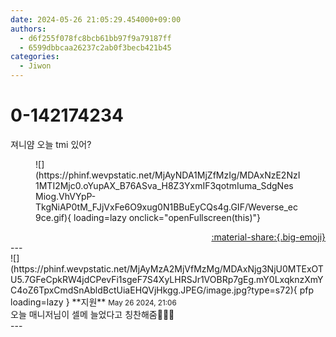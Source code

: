 ```yaml
---
date: 2024-05-26 21:05:29.454000+09:00
authors:
  - d6f255f078fc8bcb61bb97f9a79187ff
  - 6599dbbcaa26237c2ab0f3becb421b45
categories:
  - Jiwon
---
```


# 0-142174234

<div class="post-container" markdown="1">
<div class="content-container md-sidebar__scrollwrap" markdown="1">

져니얌 오늘 tmi 있어?
<figure markdown="1">
![](https://phinf.wevpstatic.net/MjAyNDA1MjZfMzIg/MDAxNzE2NzI1MTI2Mjc0.oYupAX_B76ASva_H8Z3YxmIF3qotmIuma_SdgNesMiog.VhVYpP-TkgNiAP0tM_FJjVxFe6O9xug0N1BBuEyCQs4g.GIF/Weverse_ec9ce.gif){ loading=lazy onclick="openFullscreen(this)"}
</figure>


</div>
</div>

<div style="text-align: right;" markdown="1">
<a href="https://weverse.io/fromis9/fanpost/0-142174234" style="text-align: right;">:material-share:{.big-emoji}</a>
</div>
---

<div class="comments-container md-sidebar__scrollwrap" markdown="1">
<div class="comment" markdown="1">
<div class='id-container' markdown="1">
![](https://phinf.wevpstatic.net/MjAyMzA2MjVfMzMg/MDAxNjg3NjU0MTExOTU5.7GFeCpkRW4jdCPevFi1sgeF7S4XyLHRSJr1VOBRp7gEg.mY0LxqknzXmYC4oZ6TpxCmdSnAbldBctUiaEHQVjHkgg.JPEG/image.jpg?type=s72){ pfp loading=lazy }
**<span class="artist">지원</span>** <small>May 26 2024, 21:06</small><br>
</div>
<div class='comment-body' markdown="1">
오늘 매니저님이 셀메 늘었다고 칭찬해줌🤗🤗🤗
</div>
</div>
</div>
---
